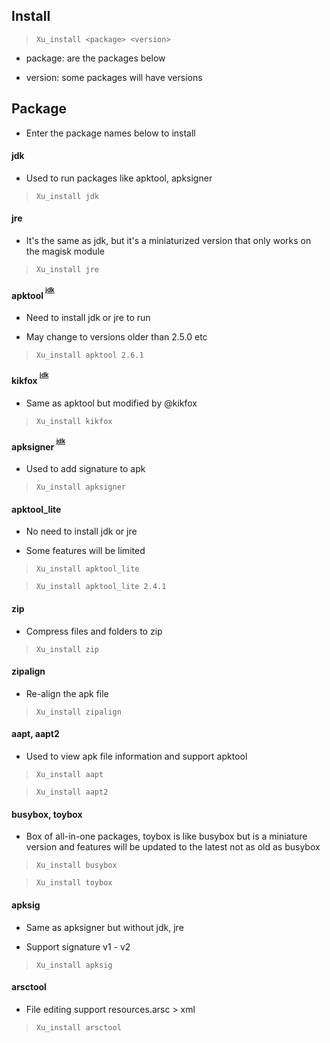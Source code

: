 ## Install

> `Xu_install <package> <version>`

- package: are the packages below 

- version: some packages will have versions

## Package

- Enter the package names below to install

#### jdk

- Used to run packages like apktool, apksigner

> `Xu_install jdk`

#### jre

- It's the same as jdk, but it's a miniaturized version that only works on the magisk module 

> `Xu_install jre`

#### apktool <sup><sup>[jdk](#jdk)</sup></sup>

- Need to install jdk or jre to run

- May change to versions older than 2.5.0 etc

> `Xu_install apktool 2.6.1`

#### kikfox <sup><sup>[jdk](#jdk)</sup></sup>

- Same as apktool but modified by @kikfox

> `Xu_install kikfox`

#### apksigner <sup><sup>[jdk](#jdk)</sup></sup>

- Used to add signature to apk

> `Xu_install apksigner`

#### apktool_lite

- No need to install jdk or jre

- Some features will be limited

> `Xu_install apktool_lite`

> `Xu_install apktool_lite 2.4.1`

#### zip

- Compress files and folders to zip

> `Xu_install zip`

#### zipalign

- Re-align the apk file

> `Xu_install zipalign`

#### aapt, aapt2

- Used to view apk file information and support apktool

> `Xu_install aapt`

> `Xu_install aapt2`

#### busybox, toybox

- Box of all-in-one packages, toybox is like busybox but is a miniature version and features will be updated to the latest not as old as busybox

> `Xu_install busybox`

> `Xu_install toybox`

#### apksig

- Same as apksigner but without jdk, jre

- Support signature v1 - v2

> `Xu_install apksig`

#### arsctool

- File editing support resources.arsc > xml

> `Xu_install arsctool`




